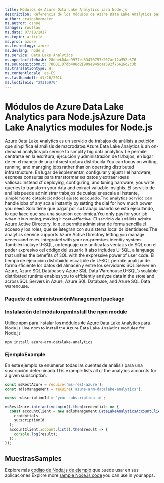 ```yaml
---
title: Módulos de Azure Data Lake Analytics para Node.js
description: Referencia de los módulos de Azure Data Lake Analytics para Node.js
author: craigshoemaker
ms.author: cshoe
manager: routlaw
ms.date: 07/18/2017
ms.topic: article
ms.prod: azure
ms.technology: azure
ms.devlang: nodejs
ms.service: Data Lake Analytics
ms.openlocfilehash: 28dae604ae9977eb33470757e207ac12a592c676
ms.sourcegitcommit: 78001187db408d21909e949c8a592f76626c2c3b
ms.translationtype: HT
ms.contentlocale: es-ES
ms.lasthandoff: 01/26/2018
ms.locfileid: "28116970"
---
```

# <a name="azure-data-lake-analytics-modules-for-nodejs"></a><span data-ttu-id="fc8f7-103">Módulos de Azure Data Lake Analytics para Node.js</span><span class="sxs-lookup"><span data-stu-id="fc8f7-103">Azure Data Lake Analytics modules for Node.js</span></span>

<span data-ttu-id="fc8f7-104">Azure Data Lake Analytics es un servicio de trabajos de análisis a petición que simplifica el análisis de macrodatos.</span><span class="sxs-lookup"><span data-stu-id="fc8f7-104">Azure Data Lake Analytics is an on-demand analytics job service to simplify big data analytics.</span></span> <span data-ttu-id="fc8f7-105">Le permite centrarse en la escritura, ejecución y administración de trabajos, en lugar de en el manejo de una infraestructura distribuida.</span><span class="sxs-lookup"><span data-stu-id="fc8f7-105">You can focus on writing, running, and managing jobs rather than on operating distributed infrastructure.</span></span> <span data-ttu-id="fc8f7-106">En lugar de implementar, configurar y ajustar el hardware, escribirá consultas para transformar los datos y extraer ideas valiosas.</span><span class="sxs-lookup"><span data-stu-id="fc8f7-106">Instead of deploying, configuring, and tuning hardware, you write queries to transform your data and extract valuable insights.</span></span> <span data-ttu-id="fc8f7-107">El servicio de análisis puede administrar trabajos de cualquier escala al instante, simplemente estableciendo el ajuste adecuado.</span><span class="sxs-lookup"><span data-stu-id="fc8f7-107">The analytics service can handle jobs of any scale instantly by setting the dial for how much power you need.</span></span> <span data-ttu-id="fc8f7-108">Solo tiene que pagar por su trabajo cuando se está ejecutando, lo que hace que sea una solución económica.</span><span class="sxs-lookup"><span data-stu-id="fc8f7-108">You only pay for your job when it is running, making it cost-effective.</span></span> <span data-ttu-id="fc8f7-109">El servicio de análisis admite Azure Active Directory, lo que permite administrar de forma sencilla el acceso y los roles, que se integran con su sistema local de identidades.</span><span class="sxs-lookup"><span data-stu-id="fc8f7-109">The analytics service supports Azure Active Directory letting you manage access and roles, integrated with your on-premises identity system.</span></span> <span data-ttu-id="fc8f7-110">También incluye U-SQL, un lenguaje que unifica las ventajas de SQL con el poder expresivo del código del usuario.</span><span class="sxs-lookup"><span data-stu-id="fc8f7-110">It also includes U-SQL, a language that unifies the benefits of SQL with the expressive power of user code.</span></span> <span data-ttu-id="fc8f7-111">El tiempo de ejecución distribuido escalable de U-SQL permite analizar de forma eficiente los datos del almacén y entre los servidores SQL Server en Azure, Azure SQL Database y Azure SQL Data Warehouse.</span><span class="sxs-lookup"><span data-stu-id="fc8f7-111">U-SQL’s scalable distributed runtime enables you to efficiently analyze data in the store and across SQL Servers in Azure, Azure SQL Database, and Azure SQL Data Warehouse.</span></span>

### <a name="management-package"></a><span data-ttu-id="fc8f7-112">Paquete de administración</span><span class="sxs-lookup"><span data-stu-id="fc8f7-112">Management package</span></span>

### <a name="install-the-npm-module"></a><span data-ttu-id="fc8f7-113">Instalación del módulo npm</span><span class="sxs-lookup"><span data-stu-id="fc8f7-113">Install the npm module</span></span>

<span data-ttu-id="fc8f7-114">Utilice npm para instalar los módulos de Azure Data Lake Analytics para Node.js.</span><span class="sxs-lookup"><span data-stu-id="fc8f7-114">Use npm to install the Azure Data Lake Analytics modules for Node.js</span></span>

```bash
npm install azure-arm-datalake-analytics
```

### <a name="example"></a><span data-ttu-id="fc8f7-115">Ejemplo</span><span class="sxs-lookup"><span data-stu-id="fc8f7-115">Example</span></span>

<span data-ttu-id="fc8f7-116">En este ejemplo se enumeran todas las cuentas de análisis para una suscripción determinada.</span><span class="sxs-lookup"><span data-stu-id="fc8f7-116">This example lists all of the analytics accounts for a given subscription.</span></span>

```javascript
const msRestAzure = require('ms-rest-azure');
const adlsManagement = require('azure-arm-datalake-analytics');

const subscriptionId = 'your-subscription-id';

msRestAzure.interactiveLogin().then(credentials => {
  const accountClient = new adlsManagement.DataLakeAnalyticsAccountClient(
    credentials,
    subscriptionId
  );
  accountClient.account.list().then(result => {
    console.log(result);
  });
});
```

## <a name="samples"></a><span data-ttu-id="fc8f7-117">Muestras</span><span class="sxs-lookup"><span data-stu-id="fc8f7-117">Samples</span></span>

<span data-ttu-id="fc8f7-118">Explore más [código de Node.js de ejemplo](https://azure.microsoft.com/resources/samples/?platform=nodejs) que puede usar en sus aplicaciones.</span><span class="sxs-lookup"><span data-stu-id="fc8f7-118">Explore more [sample Node.js code](https://azure.microsoft.com/resources/samples/?platform=nodejs) you can use in your apps.</span></span>
